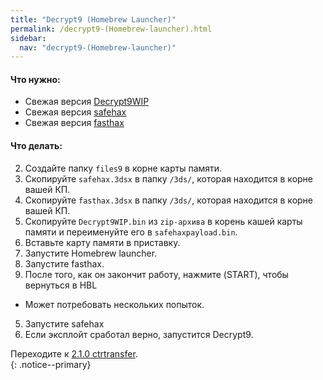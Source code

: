 ```yaml
---
title: "Decrypt9 (Homebrew Launcher)"
permalink: /decrypt9-(Homebrew-launcher).html
sidebar:
  nav: "decrypt9-(Homebrew-launcher)"
---
```


#### <a name="what_need" />Что нужно: 

* Свежая версия [Decrypt9WIP](https://github.com/d0k3/Decrypt9WIP/releases/)
* Свежая версия [safehax](https://github.com/TiniVi/safehax/releases/latest)
* Свежая версия [fasthax](https://github.com/nedwill/fasthax/releases/latest)

#### <a name="instructions" />Что делать:

2. Создайте папку `files9` в корне карты памяти. 
3. Скопируйте `safehax.3dsx` в папку `/3ds/`, которая находится в корне вашей КП.
4. Скопируйте `fasthax.3dsx` в папку `/3ds/`, которая находится в корне вашей КП.
3. Скопируйте `Decrypt9WIP.bin` из `zip-архива` в корень кашей карты памяти и переименуйте его в `safehaxpayload.bin`.
4. Вставьте карту памяти в приставку.
4. Запустите Homebrew launcher.
4. Запустите fasthax.
4. После того, как он закончит работу, нажмите (START), чтобы вернуться в HBL
  + Может потребовать нескольких попыток.
5. Запустите safehax
4. Если эксплойт сработал верно, запустится Decrypt9.

Переходите к [2.1.0 ctrtransfer](2.1.0-ctrtransfer).    
{: .notice--primary}
